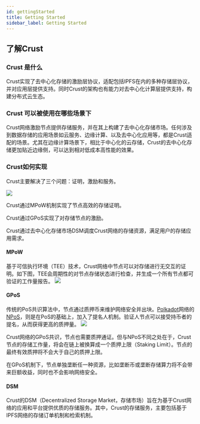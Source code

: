 ```yaml
---
id: gettingStarted
title: Getting Started
sidebar_label: Getting Started
---
```

## 了解Crust
### Crust 是什么
Crust实现了去中心化存储的激励层协议，适配包括IPFS在内的多种存储层协议，并对应用层提供支持。同时Crust的架构也有能力对去中心化计算层提供支持，构建分布式云生态。

### Crust 可以被使用在哪些场景下
Crust网络激励节点提供存储服务，并在其上构建了去中心化存储市场。任何涉及到数据存储的应用场景如云服务、边缘计算、以及去中心化应用等，都是Crust适配的场景。尤其在边缘计算场景下，相比于中心化的云存储，Crust的去中心化存储更加贴近边缘侧，可以达到相对低成本高性能的效果。

### Crust如何实现

Crust主要解决了三个问题：证明，激励和服务。


![](https://crust-data.oss-cn-shanghai.aliyuncs.com/wiki/what_is_crust/arch.png)


Crust通过MPoW机制实现了节点高效的存储证明。

Crust通过GPoS实现了对存储节点的激励。

Crust通过去中心化存储市场DSM调度Crust网络的存储资源，满足用户的存储应用需求。

#### MPoW
基于可信执行环境（TEE）技术，Crust网络中节点可以对存储进行无交互的证明。如下图，TEE会周期性的对节点存储状态进行检查，并生成一个所有节点都可验证的工作量报告。
![](https://crust-data.oss-cn-shanghai.aliyuncs.com/wiki/what_is_crust/mpow.png)

#### GPoS
传统的PoS共识算法中，节点通过质押币来维护网络安全并出块。[Polkadot](https://wiki.polkadot.network/docs/en/getting-started)网络的[NPoS](https://wiki.polkadot.network/docs/en/learn-consensus)，则是在PoS的基础上，加入了提名人机制。验证人节点可以接受持币者的提名，从而获得更高的质押量。
![](https://crust-data.oss-cn-shanghai.aliyuncs.com/wiki/what_is_crust/gpos.png)

Crust网络的GPoS共识，节点也需要质押通证。但与NPoS不同之处在于，Crust节点的存储工作量，将会在链上被换算成一个质押上限（Staking Limit）。节点的最终有效质押将不会大于自己的质押上限。

在GPoS机制下，节点单独垄断任一种资源，比如垄断币或垄断存储算力将不会带来巨额收益，同时也不会影响网络安全。

#### DSM
Crust的DSM（Decentralized Storage Market，存储市场）旨在为基于Crust网络的应用和平台提供优质的存储服务。其中，Crust的存储服务，主要包括基于IPFS网络的存储订单机制和检索机制。